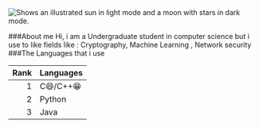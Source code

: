 <picture>
  <source media="(prefers-color-scheme: dark)" srcset="https://user-images.githubusercontent.com/25423296/163456776-7f95b81a-f1ed-45f7-b7ab-8fa810d529fa.png" sizes="(max-width: 768px) 100vw, 100vw">
  <source media="(prefers-color-scheme: light)" srcset="https://user-images.githubusercontent.com/25423296/163456779-a8556205-d0a5-45e2-ac17-42d089e3c3f8.png" sizes="(max-width: 768px) 100vw, 100vw">
  <img alt="Shows an illustrated sun in light mode and a moon with stars in dark mode." src="https://user-images.githubusercontent.com/25423296/163456779-a8556205-d0a5-45e2-ac17-42d089e3c3f8.png" sizes="(max-width: 768px) 100vw, 100vw">
</picture>

###About me
Hi, i am a Undergraduate student in computer science
but i use to like fields like : Cryptography, Machine Learning , Network security 
###The Languages that i use 

| Rank | Languages |
|-----:|-----------|
|     1| C😄/C++😁 |  
|     2| Python    |
|     3| Java      |
<!--
**MiltonJ23/MiltonJ23** is a ✨ _special_ ✨ repository because its `README.md` (this file) appears on your GitHub profile.

Here are some ideas to get you started:


- 🌱 I’m currently learning ...
- 👯 I’m looking to collaborate on ...
- 🤔 I’m looking for help with ...
- 💬 Ask me about ...
- 📫 How to reach me: ...
- 😄 Pronouns: ...
- ⚡ Fun fact: ...
-->
